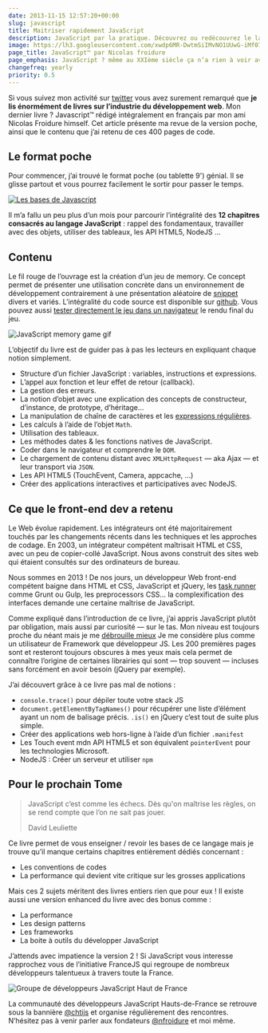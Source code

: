 ```yaml
---
date: 2013-11-15 12:57:20+00:00
slug: javascript
title: Maitriser rapidement JavaScript
description: JavaScript par la pratique. Découvrez ou redécouvrez le language JavaScript lors de la création d’un jeu de memory.
image: https://lh3.googleusercontent.com/xwdp6MR-DwtmSiIMvNO1UUwG-iMf07q8aB84YmjOXkaqzR83_L2CBLzOFXwTXe9u0n01ds3Nzjen-VCVkBs5mhEMX29TIHIb2uuWYsBLbaxFsCrfTu2zginOrn4YixqrDT-kVox-FTpVpSbtq7b1PjLe-7hzbHUYo1_ycD1KZHDx2OrTGpTu0UI5Ge5ObCvD9NBj1fb5QE_Ld_u1Px94rs_VdqTqUmIrdYWiEBYwDrcbtSekJ_UaQOoSEZKE509S3_ANep0f84eJfRinSq8pusauOjQV_ZdBI65TMJFiFMydr1MLx8i-ENDxunGtp9ILMUnko2TY2eiAGFMkfYM4D1o0g5io9HA8m0PBDa9TiTrLL8VU_9jglg2NJjASNxyOWnk6zFwyUJtCURtlJSVA4SHXOfaG7HGAXvgPlM3yUFEOLZzoYYw2XdSDWH4QqYr8MdSAbCPe_ZdsDdjwspyfgzCILZlZFlzgU8oNxMc0Vk-t70K3u-HNYKRVsKwcABGQPeY-2BsfALtEnycwVf5kysX4yLDEj8B3gL5SyTMXRD-RNsznAzzMHT5GcXG1eUiSXKL4M18kFkxX0iLoGjE3kFJVnPA3bcn100pQ2PYejZDqosUA=w1024-h512-no
page_title: JavaScript™ par Nicolas froidure
page_emphasis: JavaScript ? même au XXIème siècle ça n’a rien à voir avec Java ou J2EE
changefreq: yearly
priority: 0.5
---
```


Si vous suivez mon activité sur [twitter](https://twitter.com/_flexbox) vous avez surement remarqué que __je lis énormément de livres sur l’industrie du développement web__. Mon dernier livre ? Javascript™ rédigé intégralement en français par mon ami Nicolas Froidure himself.
Cet article présente ma revue de la version poche, ainsi que le contenu que j’ai retenu de ces 400 pages de code.

## Le format poche

Pour commencer, j’ai trouvé le format poche (ou tablette 9') génial. Il se glisse partout et vous pourrez facilement le sortir pour passer le temps.

[![Les bases de Javascript](front/books/nicolas-froidure-js.jpg?raw=true)](http://amzn.to/2d9AhoS)

Il m’a fallu un peu plus d’un mois pour parcourir l’intégralité des __12 chapitres consacrés au langage JavaScript__ : rappel des fondamentaux, travailler avec des objets, utiliser des tableaux, les API HTML5, NodeJS …

## Contenu

Le fil rouge de l’ouvrage est la création d’un jeu de memory. Ce concept permet de présenter une utilisation concrète dans un environnement de développement contrairement à une présentation aléatoire de [snippet](https://fr.wikipedia.org/wiki/Snippet) divers et variés. L’intégralité du code source est disponible sur [github](http://github.com/nfroidure). Vous pouvez aussi [tester directement le jeu dans un navigateur](http://memory.insertafter.com) le rendu final du jeu.


![JavaScript memory game gif](https://lh3.googleusercontent.com/GPq4MRIV0re9VrGUKLHAUxpiCoaJZuDQZUrAxDgBiHIf1HH7olBkkE9XVil1tTnZf9j__fpfDgZ-4YYF9mDNVWs_PBGtIuaGbW0-hqnUhAv_ro67alhCKbRdbHb5czJAtCq8mCC_tZWFUaASMyfInY8fgmOft9jsyKtyVd5nQYJSkml7SVHRpdHYD0RaNtbRPrUBu1e67ov5jNYmyfmcBCwRrI3lVnJKkAyygbjHvtnl4xb84BTVBgiAPw6mvAVa02Sg90j6km2MaXd67QEG8y8ozMjOTUTocH_3jSdfu6wyUYDewZUhSLvyMR_3G8228CY5vBZ6ubB_dApwDWhpsBukElpAlYU1IQKWs2ak-JPstLIrpC9xXC9H7Bzd-GJLsDSXuqvKmWONMeQFB9X8VjY80YSflmERZKMLg8o-j7CROKsohcPEf2t288urOyQez8VdSLBcQP94cx248F8JONWLUSh75Xx9hd9rPzWnHCqo-5EdznklQxU-M6Y4LMG_A0seswj5AIxpkiZctIHsBNyWQMe9JvcmkhU9HiAZhKOChOyCHth9GD9_Mk_IdefxgQSNm_Xx1sP29QKwQqcu5Tjt4XtordLyUb-6QmYua77cHccA=w593-h378-no)

L’objectif du livre est de guider pas à pas les lecteurs en expliquant chaque notion simplement.

- Structure d’un fichier JavaScript : variables, instructions et expressions.
- L’appel aux fonction et leur effet de retour (callback).
- La gestion des erreurs.
- La notion d’objet avec une explication des concepts de constructeur, d’instance, de prototype, d’héritage…
- La manipulation de chaîne de caractères et les [expressions régulières](http://leaverou.github.io/regexplained/).
- Les calculs à l’aide de l’objet `Math`.
- Utilisation des tableaux.
- Les méthodes dates & les fonctions natives de JavaScript.
- Coder dans le navigateur et comprendre le `DOM`.
- Le chargement de contenu distant avec `XMLHttpRequest` — aka Ajax — et leur transport via `JSON`.
- Les API HTML5 (TouchEvent, Camera, appcache, …)
- Créer des applications interactives et participatives avec NodeJS.

## Ce que le front-end dev a retenu

Le Web évolue rapidement. Les intégrateurs ont été majoritairement touchés par les changements récents dans les techniques et les approches de codage. En 2003, un intégrateur compétent maîtrisait HTML et CSS, avec un peu de copier-collé JavaScript. Nous avons construit des sites web qui étaient consultés sur des ordinateurs de bureau.

Nous sommes en 2013 ! De nos jours, un développeur Web front-end compétent baigne dans HTML et CSS, JavaScript et jQuery, les [task runner](https://www.anthedesign.fr/developpement-web/tasks-runner-developpeur-front/) comme Grunt ou Gulp, les preprocessors CSS… la complexification des interfaces demande une certaine maîtrise de JavaScript.

Comme expliqué dans l’introduction de ce livre, j’ai appris JavaScript plutôt par obligation, mais aussi par curiosité — sur le tas. Mon niveau est toujours proche du néant mais je me [débrouille mieux](http://flexbox.github.io/pokemon-breakpoint/) Je me considère plus comme un utilisateur de Framework que développeur JS. Les 200 premières pages sont et resteront toujours obscures à mes yeux mais cela permet de connaître l’origine de certaines librairies qui sont — trop souvent — incluses sans forcément en avoir besoin (jQuery par exemple).

J’ai découvert grâce à ce livre pas mal de notions :

- `console.trace()` pour dépiler toute votre stack JS
- `document.getElementByTagNames()` pour récupérer une liste d’élément ayant un nom de balisage précis. `.is()` en jQuery c’est tout de suite plus simple.
- Créer des applications web hors-ligne à l’aide d’un fichier `.manifest`
- Les Touch event mdn API HTML5 et son équivalent `pointerEvent` pour les technologies Microsoft.
- NodeJS : Créer un serveur et utiliser `npm`

## Pour le prochain Tome

>JavaScript c’est comme les échecs. Dès qu'on maîtrise les règles, on se rend compte que l’on ne sait pas jouer.
>
>David Leuliette

Ce livre permet de vous enseigner / revoir les bases de ce langage mais je trouve qu’il manque certains chapitres entièrement dédiés concernant :

- Les conventions de codes
- La performance qui devient vite critique sur les grosses applications

Mais ces 2 sujets méritent des livres entiers rien que pour eux ! Il existe aussi une version enhanced du livre avec des bonus comme :

- La performance
- Les design patterns
- Les frameworks
- La boite à outils du développer JavaScript

J’attends avec impatience la version 2 !
Si JavaScript vous interesse rapprochez vous de l’initiative FranceJS qui regroupe de nombreux développeurs talentueux à travers toute la France.

![Groupe de développeurs JavaScript Haut de France](https://lh3.googleusercontent.com/PMfxgdPCVWOMtuxQ9Aq16mU0OKeoPz0nDvwkPG3XCyStOvEPEFc_0vYdouF07CkmC6jt_AiZdv2wqoDRSkTpX_xd8wcZy9kSvQstlOchMLIkfaBl8gJY2YGUALfe3OBefQVUOwqe3a2YpI5ZpVNyVRPbL6RJHNNRB043mGIOZVmr9_z5cECqdYkrBKyrcMacNLv3sXHjIeWsiX5qCltl7qnDHJazt8tTU1Wn1wzRU9dSRywLkK8vir0NIrJwwWQVweY68sd-uRZmWwqyaqBMVkjT-8V6qAIOdkdlCAXvKX0RjJaUglnj0Ba-_UkQYXoVf161opzCv0zgo6UG2FSp-lzCCgzEnWnafU8APyHlqLz8ojpZ36tYoux73KUiaXUf7zWDM7-05PSV7dH_iHjn7CDlJaeK0pFM4IYAw99mv6tOCe8n7AVyEaRnji-dWkr_XqWoGzpoEYU-upDbgHwO_OhDZ2VPnN15YLxJ1NXMnoEy1Lw-Xqvqd0QHRF1Gvi6TORCzsykW11aytwUzFKDrVHN2Tw16sYceL41mHJFQoes7nhL-28-rbw8z4U9OXBFR2M89491Vt-5uQ0bPo2PT6e-tZYYpubGVGAGCGI_1kh0yqJK5=w1024-h402-no)

La communauté des développeurs JavaScript Hauts-de-France se retrouve sous la bannière [@chtijs](https://twitter.com/chtijs) et organise régulièrement des rencontres. N’hésitez pas à venir parler aux fondateurs [@nfroidure](https://twitter.com/nfroidure) et moi même.
